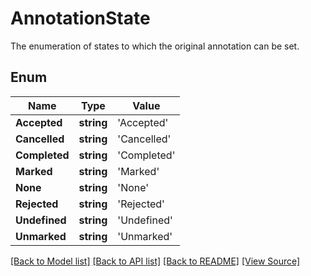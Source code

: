 # AnnotationState
The enumeration of states to which the original annotation can be set.

## Enum
Name | Type | Value
------------ | ------------- | -------------
**Accepted** | **string** | 'Accepted'
**Cancelled** | **string** | 'Cancelled'
**Completed** | **string** | 'Completed'
**Marked** | **string** | 'Marked'
**None** | **string** | 'None'
**Rejected** | **string** | 'Rejected'
**Undefined** | **string** | 'Undefined'
**Unmarked** | **string** | 'Unmarked'

[[Back to Model list]](../README.md#documentation-for-models) [[Back to API list]](../README.md#documentation-for-api-endpoints) [[Back to README]](../README.md) [[View Source]](../src/models/annotationState.ts)

